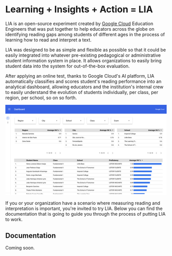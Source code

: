 # Learning + Insights + Action = LIA

LIA is an open-source experiment created by [Google Cloud](https://cloud.google.com) Education Engineers that was put together to help educators across the globe on identifying reading gaps among students of different ages in the process of learning how to read and interpret a text.

LIA was designed to be as simple and flexible as possible so that it could be easily integrated into whatever pre-existing pedagogical or administrative student information system in place. It allows organizations to easily bring student data into the system for out-of-the-box evaluation.

After applying an online test, thanks to Google Cloud's AI platform, LIA automatically classifies and scores student's reading performance into an analytical dashboard, allowing educators and the institution's internal crew to easily understand the evolution of students individually, per class, per region, per school, so on so forth.

![LIA's dashboard](docs/img/lia-dashboard.png)

If you or your organization have a scenario where measuring reading and interpretation is important, you're invited to try LIA. Below you can find the documentation that is going to guide you through the process of putting LIA to work.

## Documentation

Coming soon.